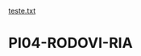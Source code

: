 [teste.txt](https://github.com/MatheusBisposacramento/PI04-RODOVI/files/7102502/teste.txt)
# PI04-RODOVI-RIA

